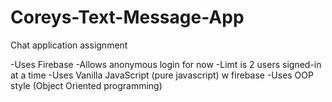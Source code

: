 # Coreys-Text-Message-App
Chat application assignment

-Uses Firebase
-Allows anonymous login for now
-Limt is 2 users signed-in at a time
-Uses Vanilla JavaScript (pure javascript) w firebase
-Uses OOP style (Object Oriented programming)
